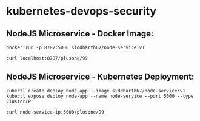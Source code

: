 # kubernetes-devops-security

## NodeJS Microservice - Docker Image:
~~~
docker run -p 8787:5000 siddharth67/node-service:v1
~~~

~~~
curl localhost:8787/plusone/99
~~~
 
## NodeJS Microservice - Kubernetes Deployment:
~~~
kubectl create deploy node-app --image siddharth67/node-service:v1
kubectl expose deploy node-app --name node-service --port 5000 --type ClusterIP
~~~

~~~
curl node-service-ip:5000/plusone/99
~~~
